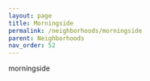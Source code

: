 ```yaml
---
layout: page
title: Morningside
permalink: /neighborhoods/morningside
parent: Neighborhoods
nav_order: 52
---
```


morningside